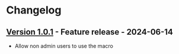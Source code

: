 # Changelog

## [Version 1.0.1](https://github.com/dataiku/dss-plugin-confluence/releases/tag/v1.0.1) - Feature release - 2024-06-14

- Allow non admin users to use the macro
